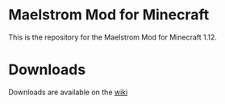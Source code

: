 # Maelstrom Mod for Minecraft

This is the repository for the Maelstrom Mod for Minecraft 1.12.

# Downloads

Downloads are available  on the [wiki](https://maelstrom-mod.fandom.com/wiki/Downloads)
